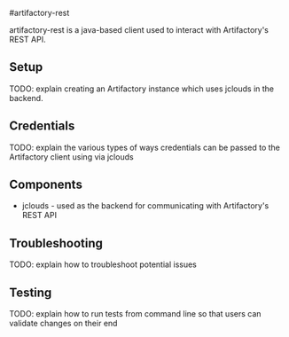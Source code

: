 
#artifactory-rest 

artifactory-rest is a java-based client used to interact with Artifactory's REST API.

## Setup

TODO: explain creating an Artifactory instance which uses jclouds in the backend.

## Credentials

TODO: explain the various types of ways credentials can be passed to the Artifactory client using via jclouds

## Components

- jclouds \- used as the backend for communicating with Artifactory's REST API


## Troubleshooting

TODO: explain how to troubleshoot potential issues
    
## Testing

TODO: explain how to run tests from command line so that users can validate changes on their end
